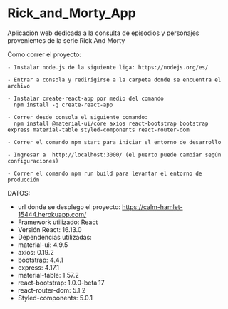 # Rick_and_Morty_App
Aplicación web dedicada a la consulta de episodios y personajes provenientes de la serie Rick And Morty

  Como correr el proyecto:
  
    - Instalar node.js de la siguiente liga: https://nodejs.org/es/
    
    - Entrar a consola y redirigirse a la carpeta donde se encuentra el archivo
    
    - Instalar create-react-app por medio del comando 
      npm install -g create-react-app
    
    - Correr desde consola el siguiente comando: 
      npm install @material-ui/core axios react-bootstrap bootstrap express material-table styled-components react-router-dom
    
    - Correr el comando npm start para iniciar el entorno de desarrollo
    
    - Ingresar a  http://localhost:3000/ (el puerto puede cambiar según configuraciones) 
    
    - Correr el comando npm run build para levantar el entorno de producción
    
 DATOS:

  -	url donde se desplego el proyecto: https://calm-hamlet-15444.herokuapp.com/
  -	Framework utilizado: React
  -	Versión React: 16.13.0
  -	Dependencias utilizadas: 
  -	material-ui: 4.9.5
  -	axios: 0.19.2
  -	bootstrap: 4.4.1
  - express: 4.17.1
  - material-table: 1.57.2
  - react-bootstrap: 1.0.0-beta.17
  - react-router-dom: 5.1.2
  -	Styled-components: 5.0.1
